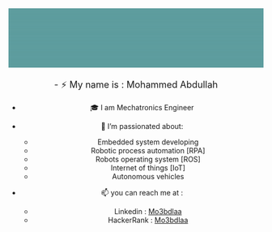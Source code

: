 <img src="https://github.com/Mo3bdlaa/Mo3bdlaa/blob/main/Images/Hello.gif" alt="Hello 👋" style="width:1000px;"/>

<center><p style="font-size: 18px;">
- ⚡ My name is : Mohammed Abdullah

- 🎓 I am Mechatronics Engineer

- 🌱 I’m passionated about: 
    - Embedded system developing
    - Robotic process automation [RPA]
    - Robots operating system [ROS]
    - Internet of things [IoT]
    - Autonomous vehicles

- 📫 you can reach me at : 
    - Linkedin : <a href="https://www.linkedin.com/in/mo3bdlaa/">Mo3bdlaa</a>
    - HackerRank : <a href="https://www.hackerrank.com/Mo3bdlaa">Mo3bdlaa</a>
    
</p></center>



